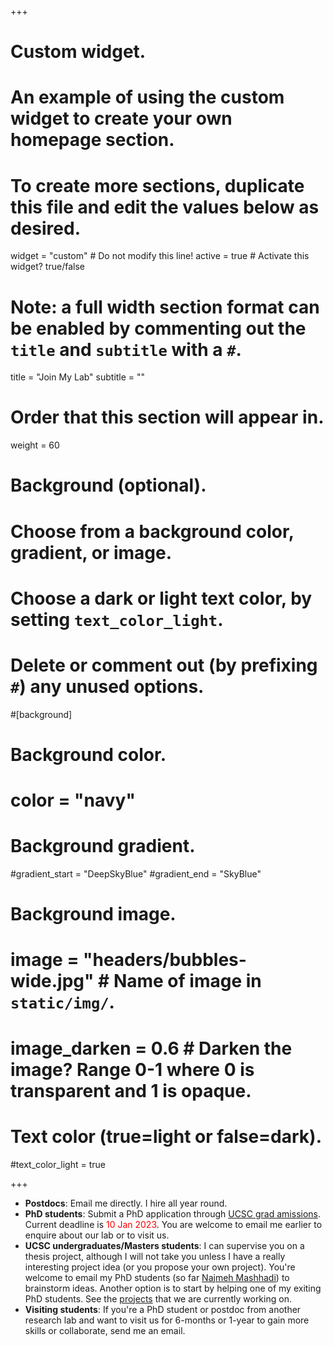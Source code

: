 +++
# Custom widget.
# An example of using the custom widget to create your own homepage section.
# To create more sections, duplicate this file and edit the values below as desired.
widget = "custom"  # Do not modify this line!
active = true  # Activate this widget? true/false

# Note: a full width section format can be enabled by commenting out the `title` and `subtitle` with a `#`.
title = "Join My Lab"
subtitle = ""

# Order that this section will appear in.
weight = 60

# Background (optional).
#   Choose from a background color, gradient, or image.
#   Choose a dark or light text color, by setting `text_color_light`.
#   Delete or comment out (by prefixing `#`) any unused options.
#[background]
  # Background color.
  # color = "navy"
  
  # Background gradient.
  #gradient_start = "DeepSkyBlue"
  #gradient_end = "SkyBlue"
  
  # Background image.
  # image = "headers/bubbles-wide.jpg"  # Name of image in `static/img/`.
  # image_darken = 0.6  # Darken the image? Range 0-1 where 0 is transparent and 1 is opaque.

  # Text color (true=light or false=dark).
  #text_color_light = true
  
+++

* **Postdocs**: Email me directly. I hire all year round.
* **PhD students**: Submit a PhD application through [UCSC grad amissions](https://applygrad.ucsc.edu/apply/). Current deadline is <span style="color:red">10 Jan 2023</span>. You are welcome to email me earlier to enquire about our lab or to visit us. 
* **UCSC undergraduates/Masters students**: I can supervise you on a thesis project, although I will not take you unless I have a really interesting project idea (or you propose your own project). You're welcome to email my PhD students (so far [Najmeh Mashhadi](https://najmehmashhadi.com/)) to brainstorm ideas. Another option is to start by helping one of my exiting PhD students. See the [projects](#projects) that we are currently working on.
* **Visiting students**: If you're a PhD student or postdoc  from another research lab and want to visit us for 6-months or 1-year to gain more skills or collaborate, send me an email. 